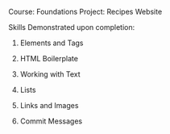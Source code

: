 
Course: Foundations
Project: Recipes Website

Skills Demonstrated upon completion:

1. Elements and Tags

2. HTML Boilerplate

3. Working with Text

4. Lists

5. Links and Images

6. Commit Messages
